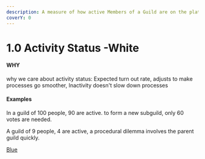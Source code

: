 ```yaml
---
description: A measure of how active Members of a Guild are on the platform.
coverY: 0
---
```


# 1.0 Activity Status -White

#### WHY

why we care about activity status: Expected turn out rate, adjusts to make processes go smoother, Inactivity doesn't slow down processes

#### Examples

In a guild of 100 people, 90 are active. to form a new subguild, only 60 votes are needed.

A guild of 9 people, 4 are active, a procedural dilemma involves the parent guild quickly.

[Blue](../../blue-paper/1.0-activity-status-blue.md)

